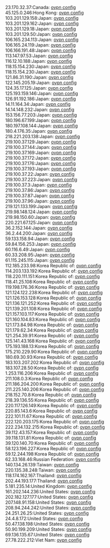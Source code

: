 23.170.32.37:Canada: [ovpn config](vpn/23_170_32_37.ovpn)  
45.125.0.246:Hong Kong: [ovpn config](vpn/45_125_0_246.ovpn)  
103.201.129.158:Japan: [ovpn config](vpn/103_201_129_158.ovpn)  
103.201.129.162:Japan: [ovpn config](vpn/103_201_129_162.ovpn)  
103.201.129.18:Japan: [ovpn config](vpn/103_201_129_18.ovpn)  
103.201.129.50:Japan: [ovpn config](vpn/103_201_129_50.ovpn)  
106.165.234.113:Japan: [ovpn config](vpn/106_165_234_113.ovpn)  
106.165.24.119:Japan: [ovpn config](vpn/106_165_24_119.ovpn)  
106.166.191.48:Japan: [ovpn config](vpn/106_166_191_48.ovpn)  
113.147.97.53:Japan: [ovpn config](vpn/113_147_97_53.ovpn)  
116.12.10.188:Japan: [ovpn config](vpn/116_12_10_188.ovpn)  
118.15.154.230:Japan: [ovpn config](vpn/118_15_154_230.ovpn)  
118.15.154.230:Japan: [ovpn config](vpn/118_15_154_230.ovpn)  
121.86.31.190:Japan: [ovpn config](vpn/121_86_31_190.ovpn)  
122.145.205.19:Japan: [ovpn config](vpn/122_145_205_19.ovpn)  
124.35.17.125:Japan: [ovpn config](vpn/124_35_17_125.ovpn)  
125.193.159.146:Japan: [ovpn config](vpn/125_193_159_146.ovpn)  
126.91.192.186:Japan: [ovpn config](vpn/126_91_192_186.ovpn)  
14.11.164.34:Japan: [ovpn config](vpn/14_11_164_34.ovpn)  
14.14.148.232:Japan: [ovpn config](vpn/14_14_148_232.ovpn)  
153.156.77.203:Japan: [ovpn config](vpn/153_156_77_203.ovpn)  
180.196.67.199:Japan: [ovpn config](vpn/180_196_67_199.ovpn)  
180.197.108.144:Japan: [ovpn config](vpn/180_197_108_144.ovpn)  
180.4.176.35:Japan: [ovpn config](vpn/180_4_176_35.ovpn)  
218.221.203.138:Japan: [ovpn config](vpn/218_221_203_138.ovpn)  
219.100.37.129:Japan: [ovpn config](vpn/219_100_37_129.ovpn)  
219.100.37.144:Japan: [ovpn config](vpn/219_100_37_144.ovpn)  
219.100.37.169:Japan: [ovpn config](vpn/219_100_37_169.ovpn)  
219.100.37.172:Japan: [ovpn config](vpn/219_100_37_172.ovpn)  
219.100.37.176:Japan: [ovpn config](vpn/219_100_37_176.ovpn)  
219.100.37.193:Japan: [ovpn config](vpn/219_100_37_193.ovpn)  
219.100.37.22:Japan: [ovpn config](vpn/219_100_37_22.ovpn)  
219.100.37.223:Japan: [ovpn config](vpn/219_100_37_223.ovpn)  
219.100.37.3:Japan: [ovpn config](vpn/219_100_37_3.ovpn)  
219.100.37.86:Japan: [ovpn config](vpn/219_100_37_86.ovpn)  
219.100.37.87:Japan: [ovpn config](vpn/219_100_37_87.ovpn)  
219.100.37.96:Japan: [ovpn config](vpn/219_100_37_96.ovpn)  
219.121.133.199:Japan: [ovpn config](vpn/219_121_133_199.ovpn)  
219.98.148.124:Japan: [ovpn config](vpn/219_98_148_124.ovpn)  
219.98.150.60:Japan: [ovpn config](vpn/219_98_150_60.ovpn)  
220.221.67.125:Japan: [ovpn config](vpn/220_221_67_125.ovpn)  
36.2.152.144:Japan: [ovpn config](vpn/36_2_152_144.ovpn)  
36.2.44.200:Japan: [ovpn config](vpn/36_2_44_200.ovpn)  
59.133.158.94:Japan: [ovpn config](vpn/59_133_158_94.ovpn)  
59.84.156.253:Japan: [ovpn config](vpn/59_84_156_253.ovpn)  
60.116.6.49:Japan: [ovpn config](vpn/60_116_6_49.ovpn)  
60.33.208.95:Japan: [ovpn config](vpn/60_33_208_95.ovpn)  
61.115.245.115:Japan: [ovpn config](vpn/61_115_245_115.ovpn)  
112.185.233.98:Korea Republic of: [ovpn config](vpn/112_185_233_98.ovpn)  
114.203.133.192:Korea Republic of: [ovpn config](vpn/114_203_133_192.ovpn)  
118.220.111.151:Korea Republic of: [ovpn config](vpn/118_220_111_151.ovpn)  
118.41.25.108:Korea Republic of: [ovpn config](vpn/118_41_25_108.ovpn)  
119.198.176.36:Korea Republic of: [ovpn config](vpn/119_198_176_36.ovpn)  
121.124.122.238:Korea Republic of: [ovpn config](vpn/121_124_122_238.ovpn)  
121.126.153.128:Korea Republic of: [ovpn config](vpn/121_126_153_128.ovpn)  
121.136.121.252:Korea Republic of: [ovpn config](vpn/121_136_121_252.ovpn)  
121.139.201.108:Korea Republic of: [ovpn config](vpn/121_139_201_108.ovpn)  
121.157.103.117:Korea Republic of: [ovpn config](vpn/121_157_103_117.ovpn)  
121.160.104.83:Korea Republic of: [ovpn config](vpn/121_160_104_83.ovpn)  
121.173.84.98:Korea Republic of: [ovpn config](vpn/121_173_84_98.ovpn)  
121.179.62.34:Korea Republic of: [ovpn config](vpn/121_179_62_34.ovpn)  
121.254.39.91:Korea Republic of: [ovpn config](vpn/121_254_39_91.ovpn)  
125.141.43.168:Korea Republic of: [ovpn config](vpn/125_141_43_168.ovpn)  
175.193.188.13:Korea Republic of: [ovpn config](vpn/175_193_188_13.ovpn)  
175.210.229.90:Korea Republic of: [ovpn config](vpn/175_210_229_90.ovpn)  
180.69.30.93:Korea Republic of: [ovpn config](vpn/180_69_30_93.ovpn)  
183.103.207.202:Korea Republic of: [ovpn config](vpn/183_103_207_202.ovpn)  
183.107.28.50:Korea Republic of: [ovpn config](vpn/183_107_28_50.ovpn)  
1.253.116.206:Korea Republic of: [ovpn config](vpn/1_253_116_206.ovpn)  
211.108.0.3:Korea Republic of: [ovpn config](vpn/211_108_0_3.ovpn)  
211.186.204.200:Korea Republic of: [ovpn config](vpn/211_186_204_200.ovpn)  
211.225.140.206:Korea Republic of: [ovpn config](vpn/211_225_140_206.ovpn)  
218.152.70.8:Korea Republic of: [ovpn config](vpn/218_152_70_8.ovpn)  
218.39.136.55:Korea Republic of: [ovpn config](vpn/218_39_136_55.ovpn)  
220.117.126.149:Korea Republic of: [ovpn config](vpn/220_117_126_149.ovpn)  
220.85.143.6:Korea Republic of: [ovpn config](vpn/220_85_143_6.ovpn)  
222.101.11.67:Korea Republic of: [ovpn config](vpn/222_101_11_67.ovpn)  
222.120.203.175:Korea Republic of: [ovpn config](vpn/222_120_203_175.ovpn)  
222.234.132.215:Korea Republic of: [ovpn config](vpn/222_234_132_215.ovpn)  
39.112.43.157:Korea Republic of: [ovpn config](vpn/39_112_43_157.ovpn)  
39.118.131.81:Korea Republic of: [ovpn config](vpn/39_118_131_81.ovpn)  
39.120.140.70:Korea Republic of: [ovpn config](vpn/39_120_140_70.ovpn)  
58.123.196.227:Korea Republic of: [ovpn config](vpn/58_123_196_227.ovpn)  
59.12.244.198:Korea Republic of: [ovpn config](vpn/59_12_244_198.ovpn)  
62.33.168.46:Russian Federation: [ovpn config](vpn/62_33_168_46.ovpn)  
140.134.26.139:Taiwan: [ovpn config](vpn/140_134_26_139.ovpn)  
220.135.38.248:Taiwan: [ovpn config](vpn/220_135_38_248.ovpn)  
118.174.162.167:Thailand: [ovpn config](vpn/118_174_162_167.ovpn)  
202.44.193.177:Thailand: [ovpn config](vpn/202_44_193_177.ovpn)  
5.181.235.14:United Kingdom: [ovpn config](vpn/5_181_235_14.ovpn)  
161.202.144.236:United States: [ovpn config](vpn/161_202_144_236.ovpn)  
202.182.127.177:United States: [ovpn config](vpn/202_182_127_177.ovpn)  
207.148.91.158:United States: [ovpn config](vpn/207_148_91_158.ovpn)  
208.94.244.242:United States: [ovpn config](vpn/208_94_244_242.ovpn)  
24.251.26.25:United States: [ovpn config](vpn/24_251_26_25.ovpn)  
24.4.8.172:United States: [ovpn config](vpn/24_4_8_172.ovpn)  
50.47.138.198:United States: [ovpn config](vpn/50_47_138_198.ovpn)  
50.90.199.209:United States: [ovpn config](vpn/50_90_199_209.ovpn)  
69.136.135.67:United States: [ovpn config](vpn/69_136_135_67.ovpn)  
27.78.222.212:Viet Nam: [ovpn config](vpn/27_78_222_212.ovpn)  
